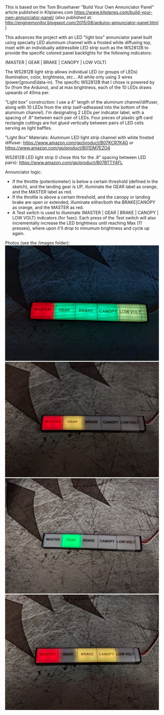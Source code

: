 This is based on the Tom Brusehaver "Build Your Own Annunciator Panel" article published in Kitplanes.com https://www.kitplanes.com/build-your-own-annunciator-panel/ (also published at: http://enginemonitor.blogspot.com/2015/08/arduino-annunciator-panel.html )

This advances the project with an LED "light box" annunciator panel built using specialty LED aluminum channel with a frosted white diffusing top, inset with an individually addressible LED strip such as the WS2812B to provide the specific colored panel backlights for the following indicators:

(MASTER | GEAR | BRAKE | CANOPY | LOW VOLT) 

The WS2812B light strip allows individual LED (or groups of LEDs) illumination, color, brightness, etc...  All while only using 3 wires (power|ground|data-in).  The specific WS2812B that I chose is powered by 5v (from the Arduino), and at max brightness, each of the 10 LEDs draws upwards of 40ma per.

"Light box" construction:
I use a 4" length of the aluminum channel/diffuser, along with 10 LEDs from the strip (self-adheased into the bottom of the aluminum channel).  I'm designating 2 LEDs per indicator label, with a spacing of .8" between each pair of LEDs.  Four pieces of plastic gift card rectangle cuttings are hot glued vertically between pairs of LED cells serving as light baffles.

"Light Box" Materials:
Aluminum LED light strip channel with white frosted diffuser:
https://www.amazon.com/gp/product/B07KCR7K4G or https://www.amazon.com/gp/product/B01DM7EZO4

WS2812B LED light strip (I chose this for the .8" spacing between LED pairs):
https://www.amazon.com/gp/product/B07BTTY4FL

Annunciator logic:
- If the throttle (potentiometer) is below a certain threshold (defined in the sketch), and the landing gear is UP, illuminate the GEAR label as orange, and the MASTER label as red.
- If the throttle is above a certain threshold, and the canopy or landing brake are open or extended, illuminate either/both the BRAKE|CANOPY as orange, and the MASTER as red.
- A Test switch is used to illuminate (MASTER | GEAR | BRAKE | CANOPY | LOW VOLT) indicators (for 1sec).  Each press of the Test switch will also incrementally increase the LED brightness until reaching Max (11 presses), where upon it'll drop to minumum brightness and cycle up again.

Photos (see the /images folder):
![Test Indicator Illumination](/images/test_indicators.jpg)
![Low Throttle-Gear Up Warning](/images/low_throttle-gear_warning.jpg)
![Gear Down indicator](/images/gear_down.jpg)
![High Throttle-Brake and Canopy Warnings](/images/high_throttle-canopy_brake_warning.jpg)
